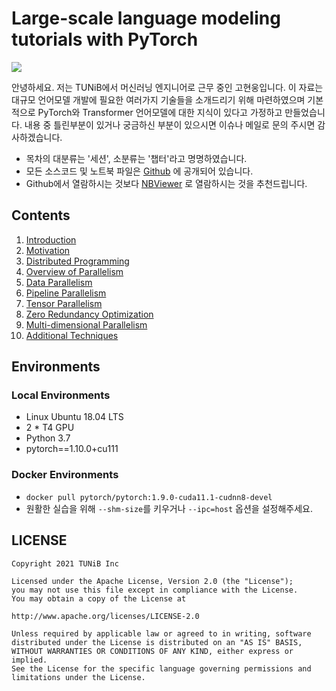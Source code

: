 # Large-scale language modeling tutorials with PyTorch

![](images/megatron_3d.png)

안녕하세요. 저는 TUNiB에서 머신러닝 엔지니어로 근무 중인 고현웅입니다. 이 자료는 대규모 언어모델 개발에 필요한 여러가지 기술들을 소개드리기 위해 마련하였으며 기본적으로 PyTorch와 Transformer 언어모델에 대한 지식이 있다고 가정하고 만들었습니다. 내용 중 틀린부분이 있거나 궁금하신 부분이 있으시면 이슈나 메일로 문의 주시면 감사하겠습니다. 

- 목차의 대분류는 '세션', 소분류는 '챕터'라고 명명하였습니다.
- 모든 소스코드 및 노트북 파일은 [Github](https://github.com/tunib-ai/large-scale-lm-tutorials) 에 공개되어 있습니다. <br>
- Github에서 열람하시는 것보다 [NBViewer](https://nbviewer.org/github/tunib-ai/large-scale-lm-tutorials/tree/main/notebooks/) 로 열람하시는 것을 추천드립니다.

## Contents

1. [Introduction](https://nbviewer.org/github/tunib-ai/large-scale-lm-tutorials/blob/main/notebooks/01_introduction.ipynb)
2. [Motivation](https://nbviewer.org/github/tunib-ai/large-scale-lm-tutorials/blob/main/notebooks/02_motivation.ipynb)
3. [Distributed Programming](https://nbviewer.org/github/tunib-ai/large-scale-lm-tutorials/blob/main/notebooks/03_distributed_programming.ipynb)
4. [Overview of Parallelism](https://nbviewer.org/github/tunib-ai/large-scale-lm-tutorials/blob/main/notebooks/04_overview_of_parallelism.ipynb)
5. [Data Parallelism](https://nbviewer.org/github/tunib-ai/large-scale-lm-tutorials/blob/main/notebooks/05_data_parallelism.ipynb)
6. [Pipeline Parallelism](https://nbviewer.org/github/tunib-ai/large-scale-lm-tutorials/blob/main/notebooks/06_pipeline_parallelism.ipynb)
7. [Tensor Parallelism](https://nbviewer.org/github/tunib-ai/large-scale-lm-tutorials/blob/main/notebooks/07_tensor_parallelism.ipynb)
8. [Zero Redundancy Optimization](https://nbviewer.org/github/tunib-ai/large-scale-lm-tutorials/blob/main/notebooks/08_zero_redundancy_optimization.ipynb)
09. [Multi-dimensional Parallelism](https://nbviewer.org/github/tunib-ai/large-scale-lm-tutorials/blob/main/notebooks/09_multi_dimensional_parallelism.ipynb)
10. [Additional Techniques](https://nbviewer.org/github/tunib-ai/large-scale-lm-tutorials/blob/main/notebooks/10_additional_techiques.ipynb)

## Environments
### Local Environments
- Linux Ubuntu 18.04 LTS
- 2 * T4 GPU
- Python 3.7
- pytorch==1.10.0+cu111

### Docker Environments
- `docker pull pytorch/pytorch:1.9.0-cuda11.1-cudnn8-devel`
- 원활한 실습을 위해 `--shm-size`를 키우거나 `--ipc=host` 옵션을 설정해주세요.


## LICENSE

```
Copyright 2021 TUNiB Inc

Licensed under the Apache License, Version 2.0 (the "License");
you may not use this file except in compliance with the License.
You may obtain a copy of the License at

http://www.apache.org/licenses/LICENSE-2.0

Unless required by applicable law or agreed to in writing, software
distributed under the License is distributed on an "AS IS" BASIS,
WITHOUT WARRANTIES OR CONDITIONS OF ANY KIND, either express or implied.
See the License for the specific language governing permissions and
limitations under the License.
```
